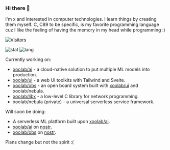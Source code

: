 ### Hi there 👋

I'm x and interested in computer technologies. I learn things by creating them myself. C, C89 to be specific, is my favorite programming language cuz I like the feeling of having the memory in my head while programming :)

[![Visitors](https://api.visitorbadge.io/api/visitors?path=https%3A%2F%2Fgithub.com%2Fmivinci%2Fmivinci&label=visitors&countColor=%23263759&style=flat-square)](https://visitorbadge.io/status?path=https%3A%2F%2Fgithub.com%2Fmivinci%2Fmivinci)

![stat](https://github-readme-stats.vercel.app/api?username=Mivinci&show_icons=true&theme=github_dark&hide_title=true&hide_rank=true)
![lang](https://github-readme-stats.vercel.app/api/top-langs/?username=Mivinci&layout=compact&langs_count=6&hide=css,scss,html&theme=github_dark)

Currently working on:

- [xoolab/ai](https://github.com/xoolab/ai) - a cloud-native solution to put multiple ML models into production.
- [xoolab/ui](https://github.com/xoolab/ui) - a web UI toolkits with Tailwind and Svelte.
- [xoolab/obs](https://github.com/xoolab/obs) - an open board system built with [xoolab/ui](https://github.com/xoolab/ui) and xoolab/nebula.
- [xoolab/libx](https://github.com/xoolab/libx) - a low-level C library for network programming.
- xoolab/nebula (private) - a universal serverless service framework.

Will soon be doing:

- A serverless ML platform built upon [xoolab/ai](https://github.com/xoolab/ai).
- [xoolab/ai](https://github.com/xoolab/ai) on [nostr](https://nostr.com).
- [xoolab/obs](https://github.com/xoolab/obs) on [nostr](https://nostr.com).

Plans change but not the spirit :(
